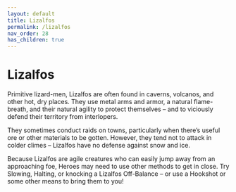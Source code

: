 ```yaml
---
layout: default
title: Lizalfos
permalink: /lizalfos
nav_order: 28
has_children: true
---
```


# Lizalfos

Primitive lizard-men, Lizalfos are often found in caverns, volcanos, and other hot, dry places. They use metal arms and armor, a natural flame-breath, and their natural agility to protect themselves – and to viciously defend their territory from interlopers.

They sometimes conduct raids on towns, particularly when there’s useful ore or other materials to be gotten. However, they tend not to attack in colder climes – Lizalfos have no defense against snow and ice.

Because Lizalfos are agile creatures who can easily jump away from an approaching foe, Heroes may need to use other methods to get in close. Try Slowing, Halting, or knocking a Lizalfos Off-Balance – or use a Hookshot or some other means to bring them to you!
